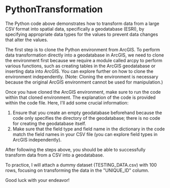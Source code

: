 # PythonTransformation

The Python code above demonstrates how to transform data from a large CSV format into spatial data, specifically a geodatabase (ESRI), by specifying appropriate data types for the values to prevent data changes that alter the values.

The first step is to clone the Python environment from ArcGIS. To perform data transformation directly into a geodatabase in ArcGIS, we need to clone the environment first because we require a module called arcpy to perform various functions, such as creating tables in the ArcGIS geodatabase or inserting data into ArcGIS. You can explore further on how to clone the environment independently. (Note: Cloning the environment is necessary because the original ArcGIS environment cannot be used for manipulation.)

Once you have cloned the ArcGIS environment, make sure to run the code within that cloned environment. The explanation of the code is provided within the code file. Here, I'll add some crucial information:
1. Ensure that you create an empty geodatabase beforehand because the code only specifies the directory of the geodatabase; there is no code for creating the geodatabase itself.
2. Make sure that the field type and field name in the dictionary in the code match the field names in your CSV file (you can explore field types in ArcGIS independently).

After following the steps above, you should be able to successfully transform data from a CSV into a geodatabase.

To practice, I will attach a dummy dataset (TESTING_DATA.csv) with 100 rows, focusing on transforming the data in the "UNIQUE_ID" column.

Good luck with your endeavor!
